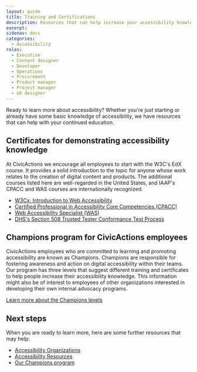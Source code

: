 ```yaml
---
layout: guide
title: Training and Certifications
description: Resources that can help increase your accessibility knowledge. 
excerpt: 
sidenav: docs
categories:
  - Accessibility
roles:
  - Executive
  - Content designer
  - Developer
  - Operations
  - Procurement
  - Product manager
  - Project manager
  - UX designer
---
```

 
Ready to learn more about accessibility? Whether you're just starting or already have some basic knowledge of accessibility, we have resources that can help with your continued education.  

## Certificates for demonstrating accessibility knowledge

At CivicActions we encourage all employees to start with the W3C's EdX course. It provides a solid introduction to the topic for anyone whose work relates to the creation of digital content and products. The additional courses listed here are well-regarded in the United States, and IAAP's CPACC and WAS courses are internationally recognized.

* [W3Cx: Introduction to Web Accessibility](https://www.edx.org/learn/web-accessibility/the-world-wide-web-consortium-w3c-introduction-to-web-accessibility)
* [Certified Professional in Accessibility Core Competencies (CPACC)](https://www.accessibilityassociation.org/cpacc)
* [Web Accessibility Specialist (WAS)](https://www.accessibilityassociation.org/was-exam)
* [DHS's Section 508 Trusted Tester Conformance Test Process](https://www.dhs.gov/trusted-tester)

## Champions program for CivicActions employees

CivicActions employees who are committed to learning and promoting accessibility are known as Champions. Champions are responsible for fostering awareness and action on digital accessibility within their teams. Our program has three levels that suggest different training and certificates to help people increase their accessibility knowledge. This information might also be of interest to employees of other organizations interested in developing their own internal advocacy programs.

[Learn more about the Champions levels](https://accessibility.civicactions.com/guide/champions-program#champion-levels)

## Next steps

When you are ready to learn more, here are some further resources that may help:

* [Accessibility Organizations](https://accessibility.civicactions.com/guide/organizations)
* [Accessibility Resources](https://accessibility.civicactions.com/guide/resources)
* [Our Champions program](https://accessibility.civicactions.com/guide/champions-program)
